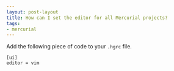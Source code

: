 ```yaml
---
layout: post-layout
title: How can I set the editor for all Mercurial projects?
tags:
- mercurial
---
```

Add the following piece of code to your `.hgrc` file.

    [ui]
    editor = vim

